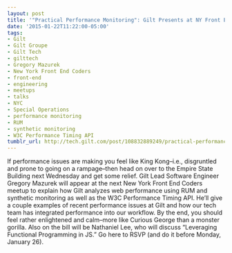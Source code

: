 ```yaml
---
layout: post
title: '"Practical Performance Monitoring": Gilt Presents at NY Front End Coders'
date: '2015-01-22T11:22:00-05:00'
tags:
- Gilt
- Gilt Groupe
- Gilt Tech
- gilttech
- Gregory Mazurek
- New York Front End Coders
- front-end
- engineering
- meetups
- talks
- NYC
- Special Operations
- performance monitoring
- RUM
- synthetic monitoring
- W3C Performance Timing API
tumblr_url: http://tech.gilt.com/post/108832889249/practical-performance-monitoring-gilt-presents
---
```


If performance issues are making you feel like King Kong–i.e., disgruntled and prone to going on a rampage–then head on over to the Empire State Building next Wednesday and get some relief. Gilt Lead Software Engineer Gregory Mazurek will appear at the next New York Front End Coders meetup to explain how Gilt analyzes web performance using RUM and synthetic monitoring as well as the W3C Performance Timing API. He’ll give a couple examples of recent performance issues at Gilt and how our tech team has integrated performance into our workflow. By the end, you should feel rather enlightened and calm–more like Curious George than a monster gorilla.
Also on the bill will be Nathaniel Lee, who will discuss “Leveraging Functional Programming in JS.” Go here to RSVP (and do it before Monday, January 26).
